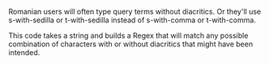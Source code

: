 Romanian users will often type query terms without diacritics. Or they'll use
s-with-sedilla or t-with-sedilla instead of s-with-comma or t-with-comma.

This code takes a string and builds a Regex that will match any possible combination
of characters with or without diacritics that might have been intended.
